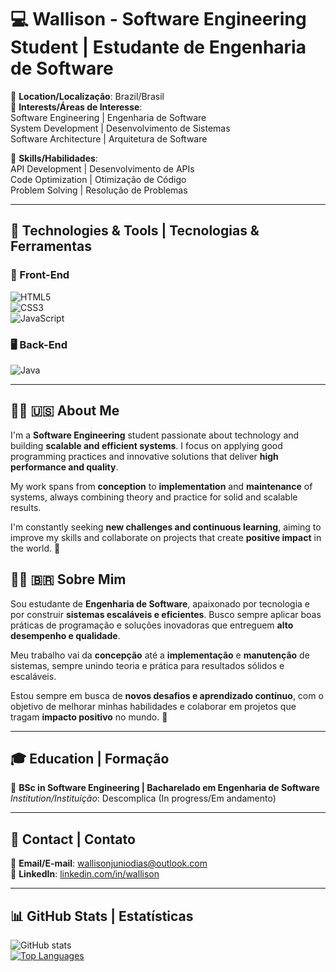 # 💻 Wallison - Software Engineering Student | Estudante de Engenharia de Software  

📍 **Location/Localização**: Brazil/Brasil  
🌟 **Interests/Áreas de Interesse**:  
Software Engineering | Engenharia de Software  
System Development | Desenvolvimento de Sistemas  
Software Architecture | Arquitetura de Software  

🔧 **Skills/Habilidades**:  
API Development | Desenvolvimento de APIs  
Code Optimization | Otimização de Código  
Problem Solving | Resolução de Problemas  

---

## 🚀 Technologies & Tools | Tecnologias & Ferramentas  

### 🎨 Front-End  
![HTML5](https://img.shields.io/badge/HTML5-E34F26?style=for-the-badge&logo=html5&logoColor=white)  
![CSS3](https://img.shields.io/badge/CSS3-1572B6?style=for-the-badge&logo=css3&logoColor=white)  
![JavaScript](https://img.shields.io/badge/JavaScript-F7DF1E?style=for-the-badge&logo=javascript&logoColor=black)  

### 🖥️ Back-End  
![Java](https://img.shields.io/badge/Java-007396?style=for-the-badge&logo=java&logoColor=white)  

---

## 👨‍💻 🇺🇸 About Me  
I'm a **Software Engineering** student passionate about technology and building **scalable and efficient systems**. I focus on applying good programming practices and innovative solutions that deliver **high performance and quality**.  

My work spans from **conception** to **implementation** and **maintenance** of systems, always combining theory and practice for solid and scalable results.  

I'm constantly seeking **new challenges and continuous learning**, aiming to improve my skills and collaborate on projects that create **positive impact** in the world. 🌱  

## 👨‍💻 🇧🇷 Sobre Mim  
Sou estudante de **Engenharia de Software**, apaixonado por tecnologia e por construir **sistemas escaláveis e eficientes**. Busco sempre aplicar boas práticas de programação e soluções inovadoras que entreguem **alto desempenho e qualidade**.  

Meu trabalho vai da **concepção** até a **implementação** e **manutenção** de sistemas, sempre unindo teoria e prática para resultados sólidos e escaláveis.  

Estou sempre em busca de **novos desafios e aprendizado contínuo**, com o objetivo de melhorar minhas habilidades e colaborar em projetos que tragam **impacto positivo** no mundo. 🌱  

---

## 🎓 Education | Formação  

🔹 **BSc in Software Engineering | Bacharelado em Engenharia de Software**  
  *Institution/Instituição*: Descomplica (In progress/Em andamento)  

---

## 📩 Contact | Contato  

📧 **Email/E-mail**: [wallisonjuniodias@outlook.com](mailto:wallisonjuniodias@outlook.com)  
🔗 **LinkedIn**: [linkedin.com/in/wallison](https://www.linkedin.com/in/wallison)  

---

## 📊 GitHub Stats | Estatísticas  

![GitHub stats](https://github-readme-stats.vercel.app/api?username=WalliCode&show_icons=true&hide_title=true&count_private=true&hide=prs&theme=tokyonight)  
[![Top Languages](https://github-readme-stats.vercel.app/api/top-langs/?username=WalliCode&layout=compact&theme=tokyonight)](https://github.com/anuraghazra/github-readme-stats)  

